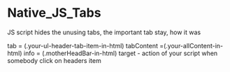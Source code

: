# Native_JS_Tabs
JS script hides the unusing tabs, the important tab stay, how it was

tab = (.your-ul-header-tab-item-in-html)
tabContent =(.your-allContent-in-html)
info = (.motherHeadBar-in-html)
target - action of your script when somebody click on headers item
